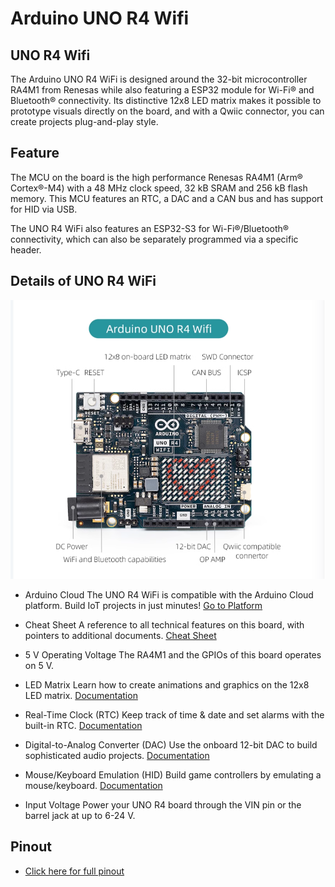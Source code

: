 # Arduino UNO R4 Wifi 

## UNO R4 Wifi
The Arduino UNO R4 WiFi is designed around the 32-bit microcontroller RA4M1 from Renesas while also featuring a ESP32 module for Wi-Fi® and Bluetooth® connectivity. Its distinctive 12x8 LED matrix makes it possible to prototype visuals directly on the board, and with a Qwiic connector, you can create projects plug-and-play style.

## Feature

The MCU on the board is the high performance Renesas RA4M1 (Arm® Cortex®-M4) with a 48 MHz clock speed, 32 kB SRAM and 256 kB flash memory. This MCU features an RTC, a DAC and a CAN bus and has support for HID via USB.

The UNO R4 WiFi also features an ESP32-S3 for Wi-Fi®/Bluetooth® connectivity, which can also be separately programmed via a specific header.

## Details of UNO R4 WiFi
![details](../../imgs/arduino_information.png)

* Arduino Cloud
The UNO R4 WiFi is compatible with the Arduino Cloud platform. Build IoT projects in just minutes!
[Go to Platform](https://app.arduino.cc/)

* Cheat Sheet
A reference to all technical features on this board, with pointers to additional documents.
[Cheat Sheet](https://docs.arduino.cc/tutorials/uno-r4-wifi/cheat-sheet)

* 5 V Operating Voltage
The RA4M1 and the GPIOs of this board operates on 5 V.

* LED Matrix
Learn how to create animations and graphics on the 12x8 LED matrix.
[Documentation](https://docs.arduino.cc/tutorials/uno-r4-wifi/led-matrix)

* Real-Time Clock (RTC)
Keep track of time & date and set alarms with the built-in RTC.
[Documentation](https://docs.arduino.cc/tutorials/uno-r4-wifi/rtc)

* Digital-to-Analog Converter (DAC)
Use the onboard 12-bit DAC to build sophisticated audio projects.
[Documentation](https://docs.arduino.cc/tutorials/uno-r4-wifi/dac)

* Mouse/Keyboard Emulation (HID)
Build game controllers by emulating a mouse/keyboard.
[Documentation](https://docs.arduino.cc/tutorials/uno-r4-wifi/usb-hid)

* Input Voltage
Power your UNO R4 board through the VIN pin or the barrel jack at up to 6-24 V.

## Pinout
* [Click here for full pinout](../../imgs/ABX00087-full-pinout.pdf)
